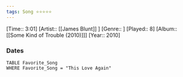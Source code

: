 ```yaml
---
tags: Song ⭐⭐⭐⭐⭐ 
---
```

[Time:: 3:01]
[Artist:: [[James Blunt]] ]
[Genre:: ]
[Played:: 8]
[Album:: [[Some Kind of Trouble (2010)]]]
[Year:: 2010]
### Dates
````dataview
TABLE Favorite_Song
WHERE Favorite_Song = "This Love Again"
````